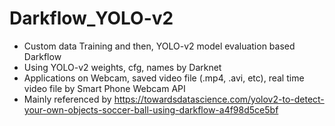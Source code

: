 # Darkflow_YOLO-v2

- Custom data Training and then, YOLO-v2 model evaluation based Darkflow
- Using YOLO-v2 weights, cfg, names by Darknet
- Applications on Webcam, saved video file (.mp4, .avi, etc), real time video file by Smart Phone Webcam API
- Mainly referenced by https://towardsdatascience.com/yolov2-to-detect-your-own-objects-soccer-ball-using-darkflow-a4f98d5ce5bf

